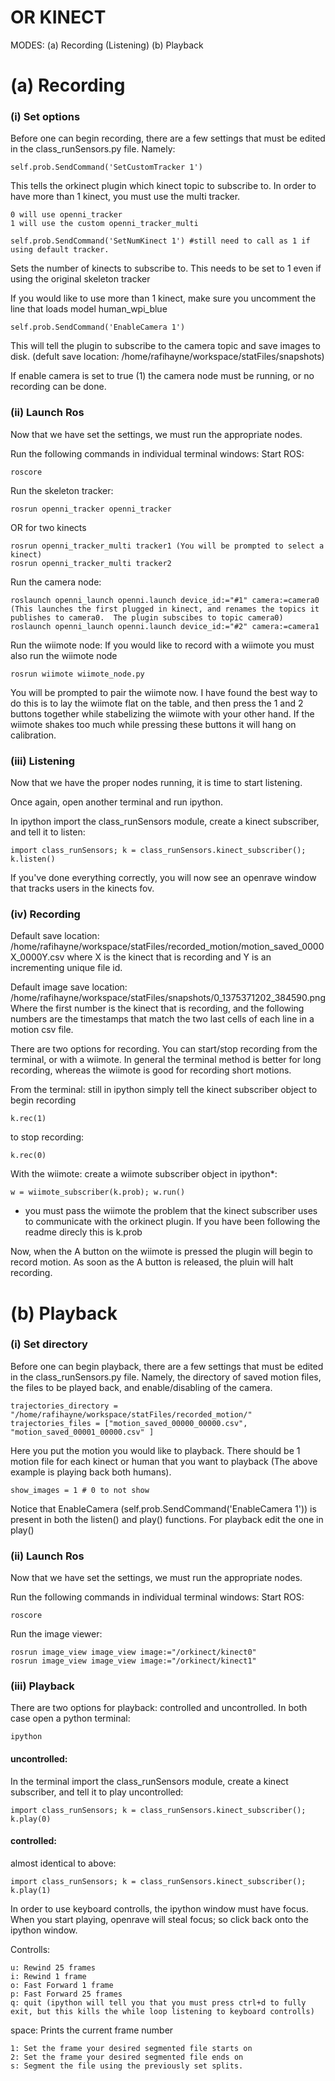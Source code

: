 OR KINECT
==========================

MODES:
    (a) Recording (Listening)
    (b) Playback


# (a) Recording

### (i) Set options

Before one can begin recording, there are a few settings that must be edited in the class_runSensors.py file.  Namely:

    self.prob.SendCommand('SetCustomTracker 1')

This tells the orkinect plugin which kinect topic to subscribe to. In order to have more than 1 kinect, you must use the multi tracker.

    0 will use openni_tracker
    1 will use the custom openni_tracker_multi
    
    self.prob.SendCommand('SetNumKinect 1') #still need to call as 1 if using default tracker.

Sets the number of kinects to subscribe to.  This needs to be set to 1 even if using the original skeleton tracker

If you would like to use more than 1 kinect, make sure you uncomment the line that loads model human_wpi_blue

    self.prob.SendCommand('EnableCamera 1')
    
This will tell the plugin to subscribe to the camera topic and save images to disk. (defult save location: /home/rafihayne/workspace/statFiles/snapshots)

If enable camera is set to true (1) the camera node must be running, or no recording can be done.

    
### (ii) Launch Ros

Now that we have set the settings, we must run the appropriate nodes.

Run the following commands in individual terminal windows:
Start ROS:

    roscore

Run the skeleton tracker:

    rosrun openni_tracker openni_tracker

OR for two kinects

    rosrun openni_tracker_multi tracker1 (You will be prompted to select a kinect)
    rosrun openni_tracker_multi tracker2

Run the camera node:

    roslaunch openni_launch openni.launch device_id:="#1" camera:=camera0 (This launches the first plugged in kinect, and renames the topics it publishes to camera0.  The plugin subscibes to topic camera0)
    roslaunch openni_launch openni.launch device_id:="#2" camera:=camera1

Run the wiimote node:
If you would like to record with a wiimote you must also run the wiimote node

    rosrun wiimote wiimote_node.py

You will be prompted to pair the wiimote now.  I have found the best way to do this is to lay the wiimote flat on the table, and then press the 1 and 2 buttons together while stabelizing the wiimote with your other hand.  If the wiimote shakes too much while pressing these buttons it will hang on calibration.

### (iii) Listening

Now that we have the proper nodes running, it is time to start listening.

Once again, open another terminal and run ipython.
                   
In ipython import the class_runSensors module, create a kinect subscriber, and tell it to listen:

    import class_runSensors; k = class_runSensors.kinect_subscriber(); k.listen()

If you've done everything correctly, you will now see an openrave window that tracks users in the kinects fov.

### (iv) Recording

Default save location: /home/rafihayne/workspace/statFiles/recorded_motion/motion_saved_0000X_0000Y.csv  where X is the kinect that is recording and Y is an incrementing unique file id.

Default image save location: /home/rafihayne/workspace/statFiles/snapshots/0_1375371202_384590.png
Where the first number is the kinect that is recording, and the following numbers are the timestamps that match the two last cells of each line in a motion csv file.
        
There are two options for recording.  You can start/stop recording from the terminal, or with a wiimote.  In general the terminal method is better for long recording, whereas the wiimote is good for recording short motions.

From the terminal: 
still in ipython simply tell the kinect subscriber object to begin recording

    k.rec(1)

to stop recording:

    k.rec(0)
            
With the wiimote:
create a wiimote subscriber object in ipython*:

    w = wiimote_subscriber(k.prob); w.run()

* you must pass the wiimote the problem that the kinect subscriber uses to communicate with the orkinect plugin. If you have been following the readme direcly this is k.prob

Now, when the A button on the wiimote is pressed the plugin will begin to record motion.  As soon as the A button is released, the pluin will halt recording.

# (b) Playback

### (i) Set directory

Before one can begin playback, there are a few settings that must be edited in the class_runSensors.py file. Namely, the directory of saved motion files, the files to be played back, and enable/disabling of the camera.

    trajectories_directory = "/home/rafihayne/workspace/statFiles/recorded_motion/"
    trajectories_files = ["motion_saved_00000_00000.csv", "motion_saved_00001_00000.csv" ]

Here you put the motion you would like to playback. There should be 1 motion file for each kinect or human that you want to playback (The above example is playing back both humans).

    show_images = 1 # 0 to not show
    
Notice that EnableCamera (self.prob.SendCommand('EnableCamera 1')) is present in both the listen() and play() functions.  For playback edit the one in play()


### (ii) Launch Ros

Now that we have set the settings, we must run the appropriate nodes.

Run the following commands in individual terminal windows:
Start ROS:

    roscore
    
Run the image viewer:

    rosrun image_view image_view image:="/orkinect/kinect0"
    rosrun image_view image_view image:="/orkinect/kinect1"

### (iii) Playback

There are two options for playback: controlled and uncontrolled. In both case open a python terminal:

    ipython

#### uncontrolled:

In the terminal import the class_runSensors module, create a kinect subscriber, and tell it to play uncontrolled:

    import class_runSensors; k = class_runSensors.kinect_subscriber(); k.play(0)

#### controlled: 

almost identical to above:

    import class_runSensors; k = class_runSensors.kinect_subscriber(); k.play(1)

In order to use keyboard controlls, the ipython window must have focus. When you start playing, openrave will steal focus; so click back onto the ipython window.

Controlls:

    u: Rewind 25 frames
    i: Rewind 1 frame
    o: Fast Forward 1 frame
    p: Fast Forward 25 frames
    q: quit (ipython will tell you that you must press ctrl+d to fully exit, but this kills the while loop listening to keyboard controlls)

space: Prints the current frame number

    1: Set the frame your desired segmented file starts on
    2: Set the frame your desired segmented file ends on
    s: Segment the file using the previously set splits.
